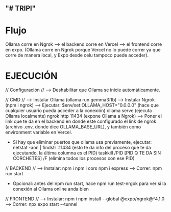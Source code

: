 "# TRIPI" 
------
# Flujo
Ollama corre en Ngrok --> el backend corre en Vercel --> el frontend corre en expo.
(Ollama corre en Ngrok porque Vercel no lo puede correr ya que corre de manera local, y Expo desde celu tampoco puede acceder).

# EJECUCIÓN
// Configuración // 
--> Deshabilitar que Ollama se inicie automáticamente.

// CMD //
--> Instalar Ollama (ollama run gemma3:1b)
--> Instalar Ngrok (npm i ngrok)
--> Ejecutar: 
    $env/set:OLLAMA_HOST="0.0.0.0" (hace que cualquier usuario pueda acceder a la conexión)
    ollama serve (ejecuta Ollama localmente)
    ngrok http 11434 (expone Ollama a Ngrok)
      --> Poner el link que te da en el backend en donde este configurado el link de ngrok (archivo .env, donde dice OLLAMA_BASE_URL), y también como environment variable en Vercel.
      
* Si hay que eliminar puertos que ollama usa previamente, ejecutar:
netstat -aon | findstr :11434 (esto te da info del proceso que te da ejecutando, la última columna es el PID)
taskkill /PID [PID Q TE DA SIN CORCHETES] /F (elimina todos los procesos con ese PID)

// BACKEND //
--> Instalar:
npm i
npm i cors
npm i express
--> Correr:
npm run start 
* Opcional: antes del npm run start, hace npm run test-nrgok para ver si la conexión al Ollama online anda bien

// FRONTEND //
--> Instalar:
npm i
npm install --global @expo/ngrok@^4.1.0
--> Correr: 
npx expo start --tunnel
